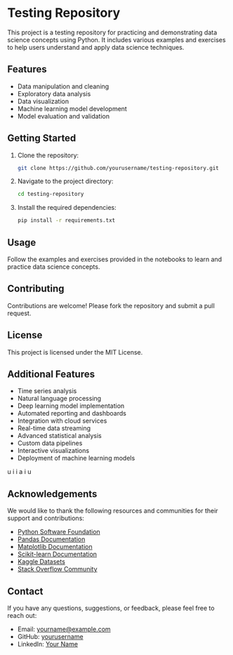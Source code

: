 # Testing Repository

This project is a testing repository for practicing and demonstrating data science concepts using Python. It includes various examples and exercises to help users understand and apply data science techniques.

## Features

- Data manipulation and cleaning
- Exploratory data analysis
- Data visualization
- Machine learning model development
- Model evaluation and validation

## Getting Started

1. Clone the repository:
    ```bash
    git clone https://github.com/yourusername/testing-repository.git
    ```
2. Navigate to the project directory:
    ```bash
    cd testing-repository
    ```
3. Install the required dependencies:
    ```bash
    pip install -r requirements.txt
    ```

## Usage

Follow the examples and exercises provided in the notebooks to learn and practice data science concepts.

## Contributing

Contributions are welcome! Please fork the repository and submit a pull request.

## License

This project is licensed under the MIT License.
## Additional Features

- Time series analysis
- Natural language processing
- Deep learning model implementation
- Automated reporting and dashboards
- Integration with cloud services
- Real-time data streaming
- Advanced statistical analysis
- Custom data pipelines
- Interactive visualizations
- Deployment of machine learning models

u i i a i u
## Acknowledgements

We would like to thank the following resources and communities for their support and contributions:

- [Python Software Foundation](https://www.python.org/psf/)
- [Pandas Documentation](https://pandas.pydata.org/pandas-docs/stable/)
- [Matplotlib Documentation](https://matplotlib.org/stable/contents.html)
- [Scikit-learn Documentation](https://scikit-learn.org/stable/documentation.html)
- [Kaggle Datasets](https://www.kaggle.com/datasets)
- [Stack Overflow Community](https://stackoverflow.com/)

## Contact

If you have any questions, suggestions, or feedback, please feel free to reach out:

- Email: yourname@example.com
- GitHub: [yourusername](https://github.com/yourusername)
- LinkedIn: [Your Name](https://www.linkedin.com/in/yourname/)


